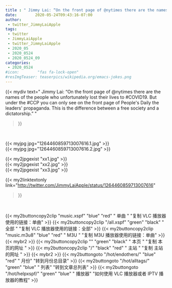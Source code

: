 ```yaml
---
title : " Jimmy Lai: “On the front page of @nytimes there are the names of the people who unfortunately lost their lives to #COVID19.  But under the #CCP you can only see on the front page of People&#39;s Daily the leaders&#39; propaganda.  This is the difference between a free society and a dictatorship.”  "
date:        2020-05-24T09:43:16-07:00
author:
 - twitter_JimmyLaiApple
tags:
 - twitter
 - JimmyLaiApple
 - twitter_JimmyLaiApple
 - 2020_05
 - 2020_0524
 - 2020_0524_09
categories:
 - 2020_0524
#icon:        "fas fa-lock-open"
#resImgTeaser: teaserpics/wikipedia.org/emacs-jokes.png
---
```


{{< mydiv text=" Jimmy Lai: “On the front page of @nytimes there are the names of the people who unfortunately lost their lives to #COVID19.  But under the #CCP you can only see on the front page of People&#39;s Daily the leaders&#39; propaganda.  This is the difference between a free society and a dictatorship.”  "
>}}
<br>


 {{< myjpg jpg="1264460859713007616.1.jpg" >}}<br>  {{< myjpg jpg="1264460859713007616.2.jpg" >}}<br> 

{{< my2jpgexist "xx1.jpg" >}}<br>
{{< my2jpgexist "xx2.jpg" >}}<br>
{{< my2jpgexist "xx3.jpg" >}}<br>


{{< my2linktextonly link="http://twitter.com/JimmyLaiApple/status/1264460859713007616"
>}}


<br>

{{< my2buttoncopy2clip "music.xspf"        "blue"   "red"    " 单曲 "  "复制 VLC 播放器使用的链接：单曲" >}} {{< my2buttoncopy2clip "/all.xspf"         "green"  "black"  " 全部 "  "复制 VLC 播放器使用的链接：全部" >}} {{< my2buttoncopy2clip "music.m3u8"        "blue"   "red"    " M3U  "    "复制 M3U 播放器使用的链接：单曲" >}} {{< mybr2 >}} {{< my2buttoncopy2clip ""                  "green"  "black"  " 本页 "    "复制 本页的网址 " >}} {{< my2buttoncopy2clip "/"                 "black"  "red"    " 主站 "    "复制 主站的网址 " >}} {{< mybr2 >}} {{< my2buttongoto      "/hot/endothers/"   "blue"   "red"    " 月份"   "转到月份总目录" >}} {{< my2buttongoto      "/hot/alltags/"     "green"  "blue"   " 列表"   "转到文章总列表" >}} {{< my2buttongoto      "/hot/helpxspf/"    "green"  "blue"   " 播放器" "如何使用 VLC 播放器或者 IPTV 播放器的教程" >}} 
